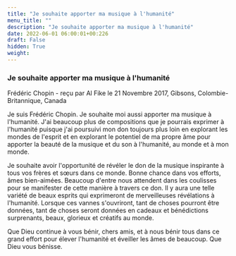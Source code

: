 ```yaml
---
title: "Je souhaite apporter ma musique à l'humanité"
menu_title: ""
description: "Je souhaite apporter ma musique à l'humanité"
date: 2022-06-01 06:00:01+00:226
draft: False
hidden: True
weight:
---
```

### Je souhaite apporter ma musique à l'humanité

Frédéric Chopin - reçu par Al Fike le 21 Novembre 2017, Gibsons, Colombie-Britannique, Canada

Je suis Frédéric Chopin. Je souhaite moi aussi apporter ma musique à l'humanité. J'ai beaucoup plus de compositions que je pourrais exprimer à l'humanité puisque j'ai poursuivi mon don toujours plus loin en explorant les mondes de l'esprit et en explorant le potentiel de ma propre âme pour apporter la beauté de la musique et du son à l'humanité, au monde et à mon monde.

Je souhaite avoir l'opportunité de révéler le don de la musique inspirante à tous vos frères et sœurs dans ce monde. Bonne chance dans vos efforts, âmes bien-aimées. Beaucoup d'entre nous attendent dans les coulisses pour se manifester de cette manière à travers ce don. Il y aura une telle variété de beaux esprits qui exprimeront de merveilleuses révélations à l'humanité. Lorsque ces vannes s'ouvriront, tant de choses pourront être données, tant de choses seront données en cadeaux et bénédictions surprenants, beaux, glorieux et créatifs au monde.

Que Dieu continue à vous bénir, chers amis, et à nous bénir tous dans ce grand effort pour élever l'humanité et éveiller les âmes de beaucoup. Que Dieu vous bénisse.
